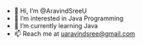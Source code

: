 - 👋 Hi, I’m @AravindSreeU
- 👀 I’m interested in Java Programming
- 🌱 I’m currently learning Java
- 📫 Reach me at uaravindsree@gmail.com

<!---
AravindSreeU/AravindSreeU is a ✨ special ✨ repository because its `README.md` (this file) appears on your GitHub profile.
You can click the Preview link to take a look at your changes.
--->
